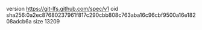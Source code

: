 version https://git-lfs.github.com/spec/v1
oid sha256:0a2ec87680237961f817c290cbb808c763aba16c96cbf9500a16e18208adcb6a
size 13209
